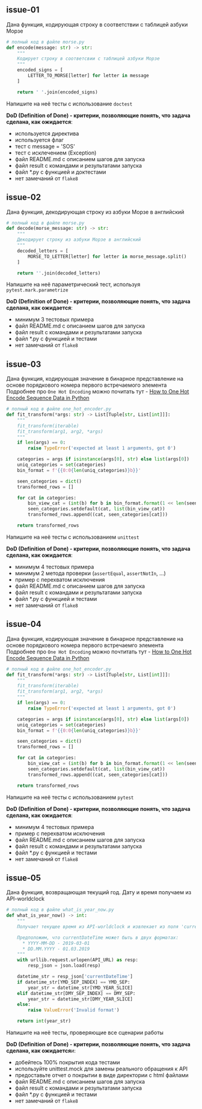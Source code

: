 ## issue-01
Дана функция, кодирующая строку в соответствии с таблицей азбуки Морзе

```python
# полный код в файле morse.py
def encode(message: str) -> str:
    """
    Кодирует строку в соответсвии с таблицей азбуки Морзе
    """
    encoded_signs = [
        LETTER_TO_MORSE[letter] for letter in message
    ]

    return ' '.join(encoded_signs)
```

Напишите на неё тесты с использование `doctest`

**DoD (Definition of Done) - критерии, позволяющие понять, что задача сделана, как ожидается**:
* используется директива
* используется флаг
* тест с message = 'SOS'
* тест с исклечением (Exception)
* файл README.md с описанием шагов для запуска
* файл result с командами и результатами запуска
* файл *.py с функцией и доктестами
* нет замечаний от `flake8`

## issue-02
Дана функция, декодирующая строку из азбуки Морзе в английский

```python
# полный код в файле morse.py
def decode(morse_message: str) -> str:
    """
    Декодирует строку из азбуки Морзе в английский
    """
    decoded_letters = [
        MORSE_TO_LETTER[letter] for letter in morse_message.split()
    ]

    return ''.join(decoded_letters)
```

Напишите на неё параметрический тест, используя `pytest.mark.parametrize`

**DoD (Definition of Done) - критерии, позволяющие понять, что задача сделана, как ожидается**:
* минимум 3 тестовых примера
* файл README.md с описанием шагов для запуска
* файл result с командами и результатами запуска
* файл *.py с функцией и тестами
* нет замечаний от `flake8`

## issue-03
Дана функция, кодирующая значение в бинарное представление на основе порядкового номера первого встречаемого элемента\
Подробнее про `One Hot Encoding` можно почитать тут - [How to One Hot Encode Sequence Data in Python](https://machinelearningmastery.com/how-to-one-hot-encode-sequence-data-in-python/)

```python
# полный код в файле one_hot_encoder.py
def fit_transform(*args: str) -> List[Tuple[str, List[int]]]:
    """
    fit_transform(iterable)
    fit_transform(arg1, arg2, *args)
    """
    if len(args) == 0:
        raise TypeError('expected at least 1 arguments, got 0')

    categories = args if isinstance(args[0], str) else list(args[0])
    uniq_categories = set(categories)
    bin_format = f'{{0:0{len(uniq_categories)}b}}'

    seen_categories = dict()
    transformed_rows = []

    for cat in categories:
        bin_view_cat = (int(b) for b in bin_format.format(1 << len(seen_categories)))
        seen_categories.setdefault(cat, list(bin_view_cat))
        transformed_rows.append((cat, seen_categories[cat]))

    return transformed_rows
```

Напишите на неё тесты с использованием `unittest`

**DoD (Definition of Done) - критерии, позволяющие понять, что задача сделана, как ожидается**:
* минимум 4 тестовых примера
* минимум 2 метода проверки (`assertEqual`, `assertNotIn`, ...)
* пример с перехватом исключения
* файл README.md с описанием шагов для запуска
* файл result с командами и результатами запуска
* файл *.py с функцией и тестами
* нет замечаний от `flake8`

## issue-04
Дана функция, кодирующая значение в бинарное представление на основе порядкового номера первого встречаемго элемента\
Подробнее про `One Hot Encoding` можно почтитать тут - [How to One Hot Encode Sequence Data in Python](https://machinelearningmastery.com/how-to-one-hot-encode-sequence-data-in-python/)

```python
# полный код в файле one_hot_encoder.py
def fit_transform(*args: str) -> List[Tuple[str, List[int]]]:
    """
    fit_transform(iterable)
    fit_transform(arg1, arg2, *args)
    """
    if len(args) == 0:
        raise TypeError('expected at least 1 arguments, got 0')

    categories = args if isinstance(args[0], str) else list(args[0])
    uniq_categories = set(categories)
    bin_format = f'{{0:0{len(uniq_categories)}b}}'

    seen_categories = dict()
    transformed_rows = []

    for cat in categories:
        bin_view_cat = (int(b) for b in bin_format.format(1 << len(seen_categories)))
        seen_categories.setdefault(cat, list(bin_view_cat))
        transformed_rows.append((cat, seen_categories[cat]))

    return transformed_rows
```

Напишите на неё тесты с использованием `pytest`

**DoD (Definition of Done) - критерии, позволяющие понять, что задача сделана, как ожидается**:
* минимум 4 тестовых примера
* пример с перехватом исключения
* файл README.md с описанием шагов для запуска
* файл result с командами и результатами запуска
* файл *.py с функцией и тестами
* нет замечаний от `flake8`

## issue-05
Дана функция, возвращающая текущий год. Дату и время получаем из API-worldclock

```python
# полный код в файле what_is_year_now.py
def what_is_year_now() -> int:
    """
    Получает текущее время из API-worldclock и извлекает из поля 'currentDateTime' год

    Предположим, что currentDateTime может быть в двух форматах:
      * YYYY-MM-DD - 2019-03-01
      * DD.MM.YYYY - 01.03.2019
    """
    with urllib.request.urlopen(API_URL) as resp:
        resp_json = json.load(resp)

    datetime_str = resp_json['currentDateTime']
    if datetime_str[YMD_SEP_INDEX] == YMD_SEP:
        year_str = datetime_str[YMD_YEAR_SLICE]
    elif datetime_str[DMY_SEP_INDEX] == DMY_SEP:
        year_str = datetime_str[DMY_YEAR_SLICE]
    else:
        raise ValueError('Invalid format')

    return int(year_str)
```

Напишите на неё тесты, проверяющие все сценарии работы

**DoD (Definition of Done) - критерии, позволяющие понять, что задача сделана, как ожидается**и:
* добейтесь 100% покрытия кода тестами
* используйте unittest.mock для замены реального обращения к API
* предоставьте отчет о покрытии в виде директории с html файлами
* файл README.md с описанием шагов для запуска
* файл result с командами и результатами запуска
* файл *.py с функцией и тестами
* нет замечаний от `flake8`
